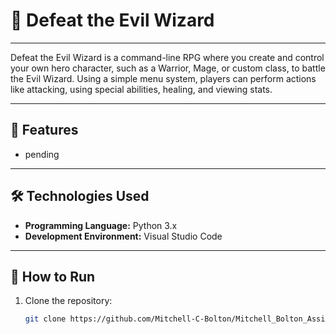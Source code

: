 # 📝 Defeat the Evil Wizard

---

Defeat the Evil Wizard is a command-line RPG where you create and control your own hero character, such as a Warrior, Mage, or custom class, to battle the Evil Wizard. Using a simple menu system, players can perform actions like attacking, using special abilities, healing, and viewing stats.

---

## 🔧 Features

- pending

---

## 🛠️ Technologies Used

- **Programming Language:** Python 3.x
- **Development Environment:** Visual Studio Code

---

## 🚀 How to Run

1. Clone the repository:
   ```bash
   git clone https://github.com/Mitchell-C-Bolton/Mitchell_Bolton_Assignmanet_3
